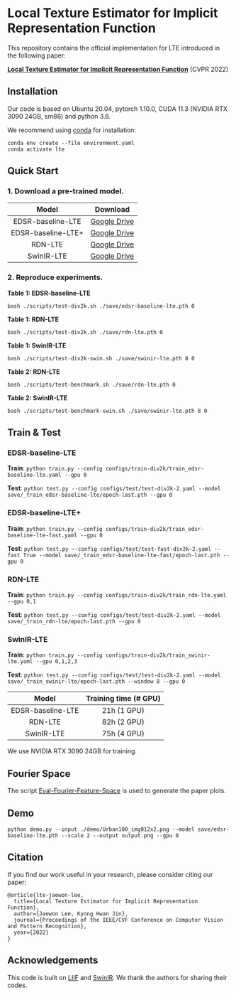 # Local Texture Estimator for Implicit Representation Function

This repository contains the official implementation for LTE introduced in the following paper:

[**Local Texture Estimator for Implicit Representation Function**](https://ipl.dgist.ac.kr/LTE_cvpr.pdf) (CVPR 2022)


## Installation

Our code is based on Ubuntu 20.04, pytorch 1.10.0, CUDA 11.3 (NVIDIA RTX 3090 24GB, sm86) and python 3.6.

We recommend using [conda](https://www.anaconda.com/distribution/) for installation:

```
conda env create --file environment.yaml
conda activate lte
```

## Quick Start

### 1. Download a pre-trained model.

Model|Download
:-:|:-:
EDSR-baseline-LTE|[Google Drive](https://drive.google.com/file/d/108-wQJOTR41JNn_2Q-5X4p07DvgrBNSB/view?usp=sharing)
EDSR-baseline-LTE+|[Google Drive](https://drive.google.com/file/d/1k_BWZWC4tvWA0WouViHAicdTg0pHBp-W/view?usp=sharing)
RDN-LTE|[Google Drive](https://drive.google.com/file/d/1fdj5cvSopIqFi74x9rofPP9O_2HfSp7K/view?usp=sharing)
SwinIR-LTE|[Google Drive](https://drive.google.com/file/d/1DnrL86pUKwRXNLOxoK_GJdrP6IZ3y9nH/view?usp=sharing)

### 2. Reproduce experiments.

**Table 1: EDSR-baseline-LTE**

```bash ./scripts/test-div2k.sh ./save/edsr-baseline-lte.pth 0```

**Table 1: RDN-LTE**

```bash ./scripts/test-div2k.sh ./save/rdn-lte.pth 0```

**Table 1: SwinIR-LTE**

```bash ./scripts/test-div2k-swin.sh ./save/swinir-lte.pth 8 0```

**Table 2: RDN-LTE**

```bash ./scripts/test-benchmark.sh ./save/rdn-lte.pth 0```

**Table 2: SwinIR-LTE**

```bash ./scripts/test-benchmark-swin.sh ./save/swinir-lte.pth 8 0```

## Train & Test

###  **EDSR-baseline-LTE**

**Train**: `python train.py --config configs/train-div2k/train_edsr-baseline-lte.yaml --gpu 0`

**Test**: `python test.py --config configs/test/test-div2k-2.yaml --model save/_train_edsr-baseline-lte/epoch-last.pth --gpu 0`

### **EDSR-baseline-LTE+**

**Train**: `python train.py --config configs/train-div2k/train_edsr-baseline-lte-fast.yaml --gpu 0`

**Test**: `python test.py --config configs/test/test-fast-div2k-2.yaml --fast True --model save/_train_edsr-baseline-lte-fast/epoch-last.pth --gpu 0`

### **RDN-LTE**

**Train**: `python train.py --config configs/train-div2k/train_rdn-lte.yaml --gpu 0,1`

**Test**: `python test.py --config configs/test/test-div2k-2.yaml --model save/_train_rdn-lte/epoch-last.pth --gpu 0`

### **SwinIR-LTE**

**Train**: `python train.py --config configs/train-div2k/train_swinir-lte.yaml --gpu 0,1,2,3`

**Test**: `python test.py --config configs/test/test-div2k-2.yaml --model save/_train_swinir-lte/epoch-last.pth --window 8 --gpu 0`

Model|Training time (# GPU)
:-:|:-:
EDSR-baseline-LTE|21h (1 GPU)
RDN-LTE|82h (2 GPU)
SwinIR-LTE|75h (4 GPU)

We use NVIDIA RTX 3090 24GB for training.


## Fourier Space

The script [Eval-Fourier-Feature-Space](https://github.com/jaewon-lee-b/lte/blob/main/Eval-Fourier-Feature-Space.ipynb) is used to generate the paper plots.


## Demo

`python demo.py --input ./demo/Urban100_img012x2.png --model save/edsr-baseline-lte.pth --scale 2 --output output.png --gpu 0`


## Citation

If you find our work useful in your research, please consider citing our paper:

```
@article{lte-jaewon-lee,
  title={Local Texture Estimator for Implicit Representation Function},
  author={Jaewon Lee, Kyong Hwan Jin},
  journal={Proceedings of the IEEE/CVF Conference on Computer Vision and Pattern Recognition},
  year={2022}
}
```

## Acknowledgements

This code is built on [LIIF](https://github.com/yinboc/liif) and [SwinIR](https://github.com/JingyunLiang/SwinIR). We thank the authors for sharing their codes.